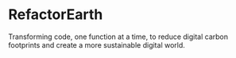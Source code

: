 # RefactorEarth
Transforming code, one function at a time, to reduce digital carbon footprints and create a more sustainable digital world.
